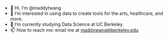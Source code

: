 - 👋 Hi, I’m @maddytwang
- 👀 I’m interested in using data to create tools for the arts, healthcare, and more.
- 🌱 I’m currently studying Data Science at UC Berkeley.
- 📫 How to reach me: email me at maddywang@berkeley.edu

<!---
maddytwang/maddytwang is a ✨ special ✨ repository because its `README.md` (this file) appears on your GitHub profile.
You can click the Preview link to take a look at your changes.
--->
